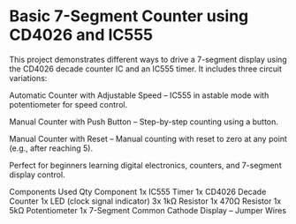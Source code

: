 # Basic 7-Segment Counter using CD4026 and IC555

This project demonstrates different ways to drive a 7-segment display using the CD4026 decade counter IC and an IC555 timer.
It includes three circuit variations:

Automatic Counter with Adjustable Speed – IC555 in astable mode with potentiometer for speed control.

Manual Counter with Push Button – Step-by-step counting using a button.

Manual Counter with Reset – Manual counting with reset to zero at any point (e.g., after reaching 5).

Perfect for beginners learning digital electronics, counters, and 7-segment display control.

Components Used
Qty	Component
1x	IC555 Timer
1x	CD4026 Decade Counter
1x	LED (clock signal indicator)
3x	1kΩ Resistor
1x	470Ω Resistor
1x	5kΩ Potentiometer
1x	7-Segment Common Cathode Display
–	Jumper Wires
